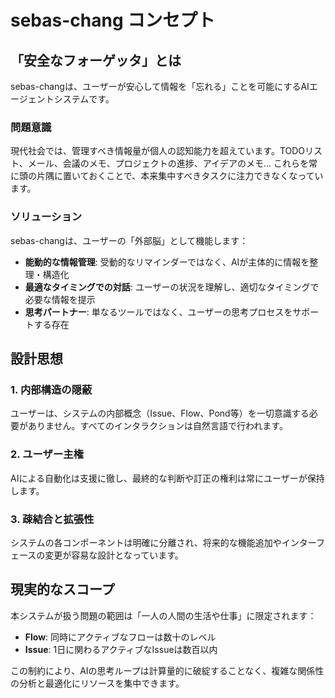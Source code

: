 # sebas-chang コンセプト

## 「安全なフォーゲッタ」とは

sebas-changは、ユーザーが安心して情報を「忘れる」ことを可能にするAIエージェントシステムです。

### 問題意識

現代社会では、管理すべき情報量が個人の認知能力を超えています。TODOリスト、メール、会議のメモ、プロジェクトの進捗、アイデアのメモ... これらを常に頭の片隅に置いておくことで、本来集中すべきタスクに注力できなくなっています。

### ソリューション

sebas-changは、ユーザーの「外部脳」として機能します：

- **能動的な情報管理**: 受動的なリマインダーではなく、AIが主体的に情報を整理・構造化
- **最適なタイミングでの対話**: ユーザーの状況を理解し、適切なタイミングで必要な情報を提示
- **思考パートナー**: 単なるツールではなく、ユーザーの思考プロセスをサポートする存在

## 設計思想

### 1. 内部構造の隠蔽

ユーザーは、システムの内部概念（Issue、Flow、Pond等）を一切意識する必要がありません。すべてのインタラクションは自然言語で行われます。

### 2. ユーザー主権

AIによる自動化は支援に徹し、最終的な判断や訂正の権利は常にユーザーが保持します。

### 3. 疎結合と拡張性

システムの各コンポーネントは明確に分離され、将来的な機能追加やインターフェースの変更が容易な設計となっています。

## 現実的なスコープ

本システムが扱う問題の範囲は「一人の人間の生活や仕事」に限定されます：

- **Flow**: 同時にアクティブなフローは数十のレベル
- **Issue**: 1日に関わるアクティブなIssueは数百以内

この制約により、AIの思考ループは計算量的に破綻することなく、複雑な関係性の分析と最適化にリソースを集中できます。